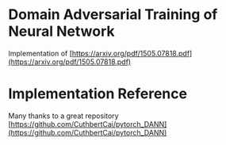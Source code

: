 # Domain Adversarial Training of Neural Network
Implementation of [https://arxiv.org/pdf/1505.07818.pdf](https://arxiv.org/pdf/1505.07818.pdf)

# Implementation Reference
Many thanks to a great repository [https://github.com/CuthbertCai/pytorch_DANN](https://github.com/CuthbertCai/pytorch_DANN)